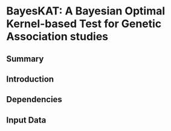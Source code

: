 # BayesKAT: A Bayesian Optimal Kernel-based Test for Genetic Association studies

## Summary

## Introduction

## Dependencies

## Input Data


